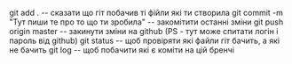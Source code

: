 git add . -- сказати що гіт побачив ті фійли які ти створила
git commit -m "Тут пиши те про то що ти зробила" -- закомітити останні зміни
git push origin master  -- закинути зміни на github (PS -  тут може спитати логін і пароль від github)
git status -- щоб провіряти які файли гіт бачить, а які не бачить
git log -- щоб побачити які є коміти на цій бренчі